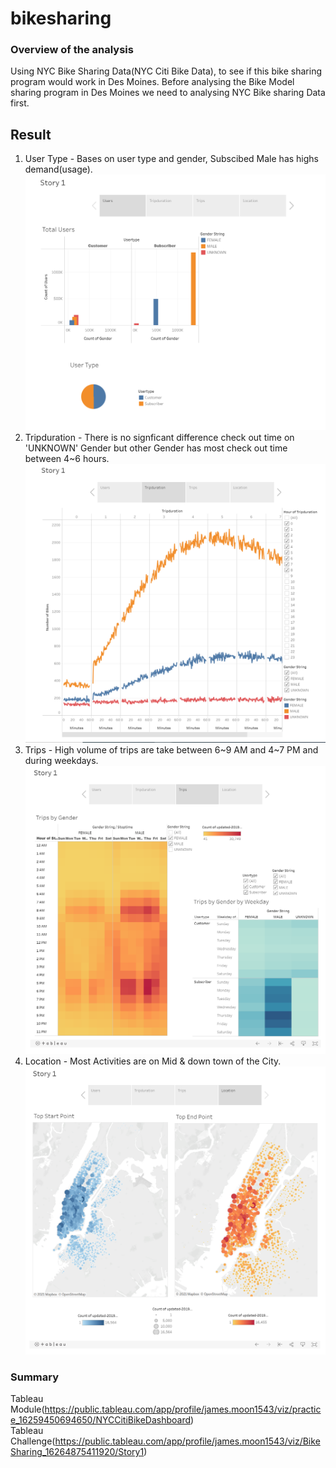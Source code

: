 # bikesharing
### Overview of the analysis
Using NYC Bike Sharing Data(NYC Citi Bike Data), to see if this bike sharing program would work in Des Moines. Before analysing the Bike Model sharing program in Des Moines we need to analysing NYC Bike sharing Data first. 

## Result
1. User Type - Bases on user type and gender, Subscibed Male has highs demand(usage). 
![Users](https://github.com/jamesmoonusa/bikesharing/blob/main/Users.PNG)
2. Tripduration - There is no signficant difference check out time on 'UNKNOWN' Gender but other Gender has most check out time between 4~6 hours.
![Tripduration](https://github.com/jamesmoonusa/bikesharing/blob/main/Tripduration.PNG)
3. Trips - High volume of trips are take between 6~9 AM and 4~7 PM and during weekdays.
![Trips](https://github.com/jamesmoonusa/bikesharing/blob/main/Trips.PNG)
4. Location - Most Activities are on Mid & down town of the City. 
![Location](https://github.com/jamesmoonusa/bikesharing/blob/main/Location.PNG)



### Summary













Tableau Module(https://public.tableau.com/app/profile/james.moon1543/viz/practice_16259450694650/NYCCitiBikeDashboard)<br>
Tableau Challenge(https://public.tableau.com/app/profile/james.moon1543/viz/BikeSharing_16264875411920/Story1)
